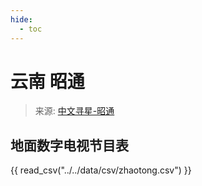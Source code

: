 ```yaml
---
hide:
  - toc
---
```


# 云南 昭通

> 来源: [中文寻星-昭通](http://dtmb.saoing.com/zhaotong.htm)

## 地面数字电视节目表

{{ read_csv("../../data/csv/zhaotong.csv") }}
